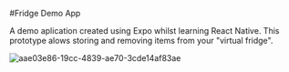 #Fridge Demo App 

A demo aplication created using Expo whilst learning React Native. This prototype alows storing and removing items from your "virtual fridge".

![aae03e86-19cc-4839-ae70-3cde14af83ae](https://github.com/SayyRacing/fridge-monitor-frontend/assets/93188612/7a278602-445d-4e9c-b19e-b7327fcaa7f8)

